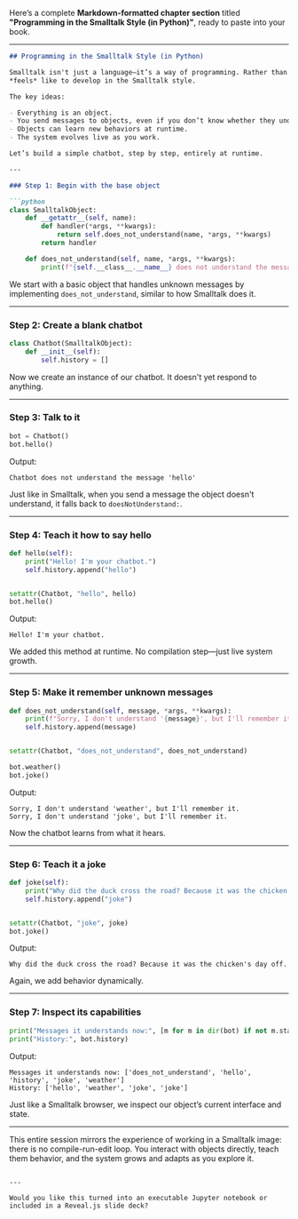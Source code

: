 Here’s a complete **Markdown-formatted chapter section** titled **"Programming in the Smalltalk Style (in Python)"**, ready to paste into your book.

---

````markdown
## Programming in the Smalltalk Style (in Python)

Smalltalk isn't just a language—it’s a way of programming. Rather than designing everything up front, Smalltalk encourages programmers to build systems **interactively**, **incrementally**, and **dynamically**. In this section, we’ll recreate that experience using Python to demonstrate what it
*feels* like to develop in the Smalltalk style.

The key ideas:

- Everything is an object.
- You send messages to objects, even if you don’t know whether they understand them.
- Objects can learn new behaviors at runtime.
- The system evolves live as you work.

Let’s build a simple chatbot, step by step, entirely at runtime.

---

### Step 1: Begin with the base object

```python
class SmalltalkObject:
    def __getattr__(self, name):
        def handler(*args, **kwargs):
            return self.does_not_understand(name, *args, **kwargs)
        return handler

    def does_not_understand(self, name, *args, **kwargs):
        print(f"{self.__class__.__name__} does not understand the message '{name}'")
````

We start with a basic object that handles unknown messages by implementing `does_not_understand`, similar to how Smalltalk does it.

---

### Step 2: Create a blank chatbot

```python
class Chatbot(SmalltalkObject):
    def __init__(self):
        self.history = []
```

Now we create an instance of our chatbot. It doesn't yet respond to anything.

---

### Step 3: Talk to it

```python
bot = Chatbot()
bot.hello()
```

Output:

```
Chatbot does not understand the message 'hello'
```

Just like in Smalltalk, when you send a message the object doesn't understand, it falls back to `doesNotUnderstand:`.

---

### Step 4: Teach it how to say hello

```python
def hello(self):
    print("Hello! I'm your chatbot.")
    self.history.append("hello")


setattr(Chatbot, "hello", hello)
bot.hello()
```

Output:

```
Hello! I'm your chatbot.
```

We added this method at runtime. No compilation step—just live system growth.

---

### Step 5: Make it remember unknown messages

```python
def does_not_understand(self, message, *args, **kwargs):
    print(f"Sorry, I don't understand '{message}', but I'll remember it.")
    self.history.append(message)


setattr(Chatbot, "does_not_understand", does_not_understand)

bot.weather()
bot.joke()
```

Output:

```
Sorry, I don't understand 'weather', but I'll remember it.
Sorry, I don't understand 'joke', but I'll remember it.
```

Now the chatbot learns from what it hears.

---

### Step 6: Teach it a joke

```python
def joke(self):
    print("Why did the duck cross the road? Because it was the chicken's day off.")
    self.history.append("joke")


setattr(Chatbot, "joke", joke)
bot.joke()
```

Output:

```
Why did the duck cross the road? Because it was the chicken's day off.
```

Again, we add behavior dynamically.

---

### Step 7: Inspect its capabilities

```python
print("Messages it understands now:", [m for m in dir(bot) if not m.startswith("_")])
print("History:", bot.history)
```

Output:

```
Messages it understands now: ['does_not_understand', 'hello', 'history', 'joke', 'weather']
History: ['hello', 'weather', 'joke', 'joke']
```

Just like a Smalltalk browser, we inspect our object’s current interface and state.

---

This entire session mirrors the experience of working in a Smalltalk image: there is no compile-run-edit loop. You interact with objects directly, teach them behavior, and the system grows and adapts as you explore it.

```

---

Would you like this turned into an executable Jupyter notebook or included in a Reveal.js slide deck?
```
